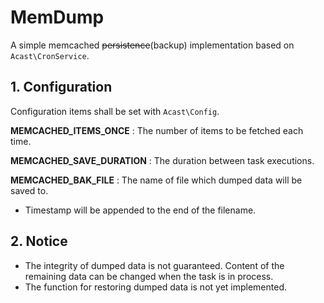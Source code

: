 # MemDump

A simple memcached ~~persistence~~(backup) implementation based on `Acast\CronService`.

## 1. Configuration

Configuration items shall be set with `Acast\Config`.

**MEMCACHED_ITEMS_ONCE** : The number of items to be fetched each time.

**MEMCACHED_SAVE_DURATION** : The duration between task executions.

**MEMCACHED_BAK_FILE** : The name of file which dumped data will be saved to.

* Timestamp will be appended to the end of the filename.

## 2. Notice

* The integrity of dumped data is not guaranteed. Content of the remaining data can be changed when the task is in process.
* The function for restoring dumped data is not yet implemented.